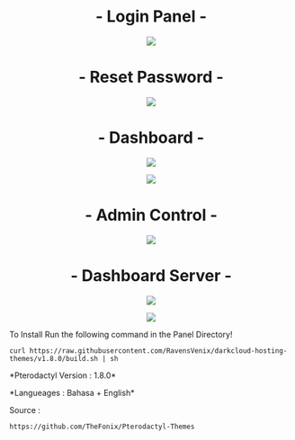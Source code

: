 <h1 align="center">
- Login Panel - <br></h1>
<p align="center">
<img src="https://a.uguu.se/AOVkMDEG.PNG"/>
</p>
<h1 align="center">
- Reset Password - <br></h1>
<p align="center">
<img src="https://a.uguu.se/btpHkRWo.PNG"/>
</p>
<h1 align="center">
- Dashboard - <br></h1>
<p align="center">
<img src="https://a.uguu.se/wbnqjUuk.PNG"/>
</p>
<p align="center">
<img src="https://a.uguu.se/hrKNhkTm.PNG"/>
</p>
<h1 align="center">
- Admin Control - <br></h1>
<p align="center">
<img src="https://a.uguu.se/CPYboAea.PNG"/>
</p>
<h1 align="center">
- Dashboard Server - <br></h1>
<p align="center">
<img src="https://a.uguu.se/SKeKhVvM.PNG"/>
</p>
<p align="center">
<img src="https://a.uguu.se/HMbGUwqX.PNG"/>
</p>


To Install Run the following command in the Panel Directory!
```
curl https://raw.githubusercontent.com/RavensVenix/darkcloud-hosting-themes/v1.8.0/build.sh | sh
```

<p> *Pterodactyl Version : 1.8.0* </p>
<p> *Langueages : Bahasa + English* </p>

Source :
```
https://github.com/TheFonix/Pterodactyl-Themes
```
